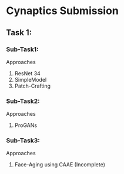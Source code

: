 # Cynaptics Submission

## Task 1:
### Sub-Task1:
Approaches
1. ResNet 34
2. SimpleModel
3. Patch-Crafting

### Sub-Task2:
Approaches
1. ProGANs

### Sub-Task3:
Approaches
1. Face-Aging using CAAE (Incomplete)
